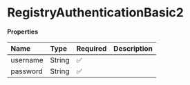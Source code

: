 # RegistryAuthenticationBasic2

**Properties**

| Name     | Type   | Required | Description |
| :------- | :----- | :------- | :---------- |
| username | String | ✅       |             |
| password | String | ✅       |             |
